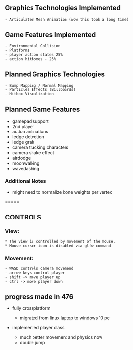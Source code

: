## Graphics Technologies Implemented ##
    - Articulated Mesh Animation (wow this took a long time)

## Game Features Implemented ##
    - Environmental Collision
    - Platforms
    - player action states 25%
    - action hitboxes - 25% 

## Planned Graphics Technologies ##
    - Bump Mapping / Normal Mapping
    - Particles Effects (Billboards)
    - Hitbox Visualization

## Planned Game Features ##
* gamepad support
* 2nd player
* action animations
* ledge detection
* ledge grab
* camera tracking characters
* camera shake effect
* airdodge
* moonwalking
* wavedashing


### Additional Notes ###
* might need to normalize bone weights per vertex

=====

## CONTROLS ##

### View: ###
    * The view is controlled by movement of the mouse.
    * Mouse cursor icon is disabled via glfw command

### Movement: ###
    - WASD controls camera movemend
    - arrow keys control player
    - shift -> move player up
    - ctrl -> move player down

## progress made in 476 ##
* fully crossplatform
    - migrated from linux laptop to windows 10 pc

* implemented player class
    - much better movement and physics now
    - double jump